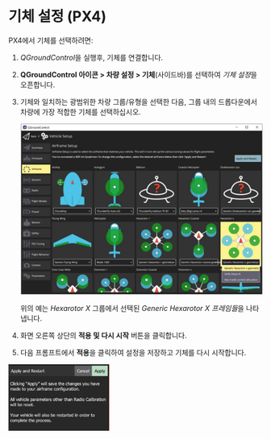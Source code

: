 # 기체 설정 (PX4)

PX4에서 기체를 선택하려면:

1. *QGroundControl*을 실행후, 기체를 연결합니다.
2. **QGroundControl 아이콘 > 차량 설정 > 기체**(사이드바)를 선택하여 *기체 설정*을 오픈합니다.
3. 기체와 일치하는 광범위한 차량 그룹/유형을 선택한 다음, 그룹 내의 드롭다운에서 차량에 가장 적합한 기체를 선택하십시오.

   ![기체 옵션](../../../assets/setup/airframe_px4/airframe_px4.jpg)

   위의 예는 _Hexarotor X_ 그룹에서 선택된 *Generic Hexarotor X 프레임들*을 나타냅니다.

4. 화면 오른쪽 상단의 **적용 및 다시 시작** 버튼을 클릭합니다.

5. 다음 프롬프트에서 **적용**을 클릭하여 설정을 저장하고 기체를 다시 시작합니다.

<img src="../../../assets/setup/airframe_px4/airframe_px4_apply_prompt.jpg" width="200px" title="기체 선택 명령 적용" />
